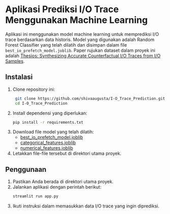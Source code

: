 # Aplikasi Prediksi I/O Trace Menggunakan Machine Learning

Aplikasi ini menggunakan model machine learning untuk memprediksi I/O trace berdasarkan data historis. Model yang digunakan adalah Random Forest Classifier yang telah dilatih dan disimpan dalam file `best_io_prefetch_model.joblib`. Paper rujukan dataset dalam proyek ini adalah [Thesios: Synthesizing Accurate Counterfactual I/O Traces from I/O Samples](https://dl.acm.org/doi/10.1145/3620666.3651337).

## Instalasi

1. Clone repository ini:
   ```bash
    git clone https://github.com/shivaaugusta/I-O_Trace_Prediction.git
    cd I-O_Trace_Prediction
   ```
2. Install dependensi yang diperlukan:
   ```bash
   pip install -r requirements.txt
   ```
3. Download file model yang telah dilatih:
   - [best_io_prefetch_model.joblib](https://drive.google.com/file/d/1R4Ni2bhBkBr7Ctw6FU3Bap7TsUw_IsWW/view?usp=sharing)
   - [categorical_features.joblib](https://drive.google.com/file/d/1LVfaCl6T3c1h08wEJifmlYLlemn_nKvA/view?usp=sharing)
   - [numerical_features.joblib](https://drive.google.com/file/d/1MGq_DZbMJSRyjEXLRyLG1Ii1SN3XAjbw/view?usp=sharing)
4. Letakkan file-file tersebut di direktori utama proyek.

## Penggunaan

1. Pastikan Anda berada di direktori utama proyek.
2. Jalankan aplikasi dengan perintah berikut:
   ```bash
   streamlit run app.py
   ```
3. Ikuti instruksi dalam memasukkan data I/O trace yang ingin diprediksi.
